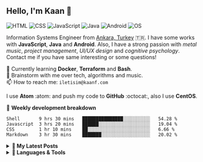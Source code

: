 ## Hello, I'm Kaan 👋

![HTML](https://img.shields.io/badge/HTML-Expert-orange) ![CSS](https://img.shields.io/badge/CSS-Expert-blue) ![JavaScript](https://img.shields.io/badge/JavaScript-Intermediate-yellow) ![Java](https://img.shields.io/badge/Java-Intermediate-red) ![Android](https://img.shields.io/badge/Android-Intermediate-green) ![OS](https://img.shields.io/badge/OS-Linux-black)

Information Systems Engineer from [Ankara, Turkey](https://www.google.com/maps/place/T%C3%BCrkiye/@39.0015493,30.6894055,6z/data=!3m1!4b1!4m5!3m4!1s0x14b0155c964f2671:0x40d9dbd42a625f2a!8m2!3d38.963745!4d35.243322) :tr:. I have some works with **JavaScript**, **Java** and **Android**. Also, I have a strong passion with _metal music_, _project management_, _UI/UX design_ and _cognitive psychology_. Contact me if you have same interesting or some questions!

🌱 Currently learning **Docker**, **Terraform** and **Bash**. <br>
💬 Brainstorm with me over tech, algorithms and music. <br>
📫 How to reach me: `iletisim@kaanf.com`

I use **Atom** :atom: and push my code to **GitHub** :octocat:, also I use **CentOS**.

:pencil: **Weekly development breakdown**
```text
Shell       9 hrs 30 mins   ███████████████░░░░░░░░░░   54.28 % 
Javascript  3 hrs 20 mins   ██████░░░░░░░░░░░░░░░░░░░   19.04 % 
CSS         1 hr 10 mins    ██░░░░░░░░░░░░░░░░░░░░░░░   6.66 % 
Markdown    3 hr 30 mins    ███████░░░░░░░░░░░░░░░░░░   20.02 % 
```
<details>

<summary><b>🦄 My Latest Posts</b></summary>
<br>

- 🎵 [Haftalık Albüm İncelemesi #1 | Creed - Full Circle](https://kaanf.com/blog/Haftanin-albumu-review-1)
_Creed dinlemeye yanlış hatırlamıyorsam 2018’in Ocak ayında başladım. O zamanlar çoğu gece yeni müzikler keşfetmek için Youtube bataklığına batardım..._
- ⚫ [Linux'ta Kernel & Shell'in kısa bir özeti](https://kaanf.com/blog/Inside-Linux)
_Linux çekirdeği, -diğer adıyla kernel- bir Linux sisteminde çalışan en alt seviye yazılımdır. Linux sisteminin özü diyebiliriz. Sistemin başlangıcında (boot esnasında) yüklenir..._
- 📍 [Kullanıcının İhtiyaçlarını Anlamak](https://kaanf.com/blog/Bolum-2-Kullanici-Ihtiyaclarini-Anlamak)
_Tahmin edilebilirlik, kullanıcı deneyiminin temel ilkelerinden bir tanesidir. İşler kullanıcının tahmin ettiği şekilde yürüdüğünde, uygulama üzerinde daha güçlü bir kontrol duygusu hissederler._
- 🦄 [Mobil Uygulama Tasarımına Giriş](https://kaanf.com/blog/Etkili-UIUX-nasil-olmali)
_İyi bir uygulama ile kötü bir uygulama arasındaki fark genellikle kullanıcı deneyiminin (UX) kalitesidir. İyi bir kullanıcı deneyimi, başarılı uygulamaları başarısız olanlardan ayıran şeydir._

</details>

<details>
<summary><b>🔨 Languages & Tools</b></summary>
<br>
 
![Java](https://img.shields.io/badge/-Java-black?logo=java&style=social)&nbsp;&nbsp;![JavaScript](https://img.shields.io/badge/-JavaScript-black?logo=javascript&style=social)&nbsp;&nbsp;![C++](https://img.shields.io/badge/-C++-black?logo=c%2B%2B&style=social)&nbsp;&nbsp;![C](https://img.shields.io/badge/-C-black?logo=c&style=social)&nbsp;&nbsp;![Android](https://img.shields.io/badge/-Android-black?logo=android&style=social)&nbsp;&nbsp;![HTML5](https://img.shields.io/badge/-HTML5-black?logo=html5&style=social)&nbsp;&nbsp;![CSS3](https://img.shields.io/badge/-CSS3-black?logo=css3&style=social)&nbsp;&nbsp;![jQuery](https://img.shields.io/badge/-jQuery-black?logo=jquery&style=social)&nbsp;&nbsp;![Bootstrap](https://img.shields.io/badge/-Bootstrap-black?logo=bootstrap&style=social)&nbsp;&nbsp;![MySQL](https://img.shields.io/badge/-MySQL-black?logo=mysql&style=social)&nbsp;&nbsp;![Git](https://img.shields.io/badge/-Git-black?logo=git&style=social)&nbsp;&nbsp;![GitHub](https://img.shields.io/badge/-GitHub-black?logo=github&style=social)&nbsp;&nbsp; ![Linux](https://img.shields.io/badge/-Linux-red?logo=linux&style=social)&nbsp;&nbsp; ![Figma](https://img.shields.io/badge/-Figma-red?logo=figma&style=social)&nbsp;&nbsp; ![Adobe XD](https://img.shields.io/badge/-XD-red?logo=adobe-xd&style=social)&nbsp;&nbsp; ![Adobe Photoshop](https://img.shields.io/badge/-Photoshop-black?logo=adobe-photoshop&style=social)&nbsp;&nbsp;

</details>
